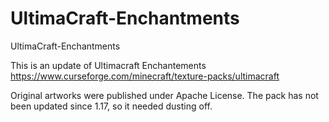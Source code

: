 # UltimaCraft-Enchantments
UltimaCraft-Enchantments


This is an update of Ultimacraft Enchantements https://www.curseforge.com/minecraft/texture-packs/ultimacraft

Original artworks were published under Apache License. The pack has not been updated since 1.17, so it needed dusting off. 


